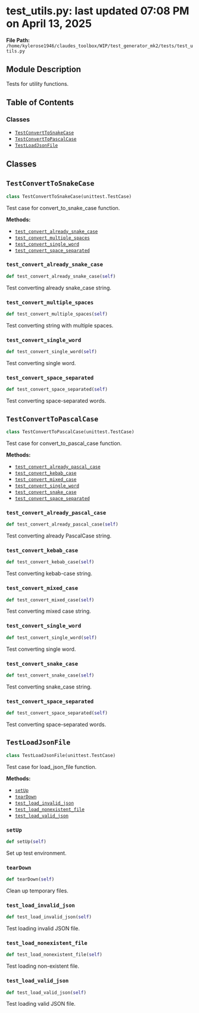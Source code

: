 # test_utils.py: last updated 07:08 PM on April 13, 2025

**File Path:** `/home/kylerose1946/claudes_toolbox/WIP/test_generator_mk2/tests/test_utils.py`

## Module Description

Tests for utility functions.

## Table of Contents

### Classes

- [`TestConvertToSnakeCase`](#testconverttosnakecase)
- [`TestConvertToPascalCase`](#testconverttopascalcase)
- [`TestLoadJsonFile`](#testloadjsonfile)

## Classes

## `TestConvertToSnakeCase`

```python
class TestConvertToSnakeCase(unittest.TestCase)
```

Test case for convert_to_snake_case function.

**Methods:**

- [`test_convert_already_snake_case`](#testconverttosnakecase_test_convert_already_snake_case)
- [`test_convert_multiple_spaces`](#testconverttosnakecase_test_convert_multiple_spaces)
- [`test_convert_single_word`](#testconverttosnakecase_test_convert_single_word)
- [`test_convert_space_separated`](#testconverttosnakecase_test_convert_space_separated)

### `test_convert_already_snake_case`

```python
def test_convert_already_snake_case(self)
```

Test converting already snake_case string.

### `test_convert_multiple_spaces`

```python
def test_convert_multiple_spaces(self)
```

Test converting string with multiple spaces.

### `test_convert_single_word`

```python
def test_convert_single_word(self)
```

Test converting single word.

### `test_convert_space_separated`

```python
def test_convert_space_separated(self)
```

Test converting space-separated words.

## `TestConvertToPascalCase`

```python
class TestConvertToPascalCase(unittest.TestCase)
```

Test case for convert_to_pascal_case function.

**Methods:**

- [`test_convert_already_pascal_case`](#testconverttopascalcase_test_convert_already_pascal_case)
- [`test_convert_kebab_case`](#testconverttopascalcase_test_convert_kebab_case)
- [`test_convert_mixed_case`](#testconverttopascalcase_test_convert_mixed_case)
- [`test_convert_single_word`](#testconverttopascalcase_test_convert_single_word)
- [`test_convert_snake_case`](#testconverttopascalcase_test_convert_snake_case)
- [`test_convert_space_separated`](#testconverttopascalcase_test_convert_space_separated)

### `test_convert_already_pascal_case`

```python
def test_convert_already_pascal_case(self)
```

Test converting already PascalCase string.

### `test_convert_kebab_case`

```python
def test_convert_kebab_case(self)
```

Test converting kebab-case string.

### `test_convert_mixed_case`

```python
def test_convert_mixed_case(self)
```

Test converting mixed case string.

### `test_convert_single_word`

```python
def test_convert_single_word(self)
```

Test converting single word.

### `test_convert_snake_case`

```python
def test_convert_snake_case(self)
```

Test converting snake_case string.

### `test_convert_space_separated`

```python
def test_convert_space_separated(self)
```

Test converting space-separated words.

## `TestLoadJsonFile`

```python
class TestLoadJsonFile(unittest.TestCase)
```

Test case for load_json_file function.

**Methods:**

- [`setUp`](#testloadjsonfile_setup)
- [`tearDown`](#testloadjsonfile_teardown)
- [`test_load_invalid_json`](#testloadjsonfile_test_load_invalid_json)
- [`test_load_nonexistent_file`](#testloadjsonfile_test_load_nonexistent_file)
- [`test_load_valid_json`](#testloadjsonfile_test_load_valid_json)

### `setUp`

```python
def setUp(self)
```

Set up test environment.

### `tearDown`

```python
def tearDown(self)
```

Clean up temporary files.

### `test_load_invalid_json`

```python
def test_load_invalid_json(self)
```

Test loading invalid JSON file.

### `test_load_nonexistent_file`

```python
def test_load_nonexistent_file(self)
```

Test loading non-existent file.

### `test_load_valid_json`

```python
def test_load_valid_json(self)
```

Test loading valid JSON file.
